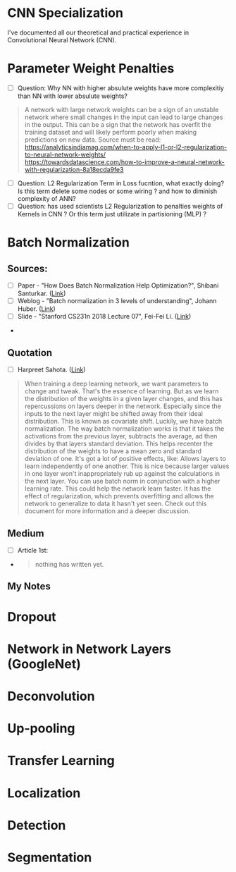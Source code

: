 # CNN Specialization 
I've documented all our theoretical and practical experience in Convolutional Neural Network (CNN).
# Parameter Weight Penalties
- [ ] Question: Why NN with higher absulute weights have more complexitiy than NN with lower absulute weights?
> A network with large network weights can be a sign of an unstable network where small changes in the input can lead to large changes in the output. This can be a sign that the network has overfit the training dataset and will likely perform poorly when making predictions on new data.
Source must be read:   
https://analyticsindiamag.com/when-to-apply-l1-or-l2-regularization-to-neural-network-weights/   
https://towardsdatascience.com/how-to-improve-a-neural-network-with-regularization-8a18ecda9fe3
- [ ] Question: L2 Regularization Term in Loss fucntion, what exactly doing? Is this term delete some nodes or some wiring ? and how to diminish complexity of ANN?
- [ ] Question: has used scientists L2 Regularization to penalties weights of Kernels in CNN ? Or this term just utilizate in partisioning (MLP) ?
# Batch Normalization
## Sources:
- [ ] Paper - "How Does Batch Normalization Help Optimization?", Shibani Santurkar. ([Link](https://proceedings.neurips.cc/paper/2018/file/905056c1ac1dad141560467e0a99e1cf-Paper.pdf))
- [ ] Weblog - "Batch normalization in 3 levels of understanding", 
Johann Huber. ([Link](https://towardsdatascience.com/batch-normalization-in-3-levels-of-understanding-14c2da90a338))
- [ ] Slide - "Stanford CS231n 2018 Lecture 07", Fei-Fei Li. ([Link](http://cs231n.stanford.edu/slides/2018/cs231n_2018_lecture07.pdf))
- 
## Quotation
- [ ]  Harpreet Sahota. ([Link](https://www.linkedin.com/posts/harpreetsahota204_batch-normalization-activity-6834629944857960448-M9al))
> When training a deep learning network, we want parameters to change and tweak.
That's the essence of learning.
But as we learn the distribution of the weights in a given layer changes, and this has repercussions on layers deeper in the network.
Especially since the inputs to the next layer might be shifted away from their ideal distribution.
This is known as covariate shift.
Luckily, we have batch normalization.
The way batch normalization works is that it takes the activations from the previous layer, subtracts the average, ad then divides by that layers standard deviation.
This helps recenter the distribution of the weights to have a mean zero and standard deviation of one.
It's got a lot of positive effects, like:
Allows layers to learn independently of one another. This is nice because larger values in one layer won't inappropriately rub up against the calculations in the next layer. 
You can use batch norm in conjunction with a higher learning rate. This could help the network learn faster.
It has the effect of regularization, which prevents overfitting and allows the network to generalize to data it hasn't yet seen.
Check out this document for more information and a deeper discussion.

## Medium 
- [ ] Article 1st:
- > nothing has written yet.


## My Notes


# Dropout 
# Network in Network Layers (GoogleNet)
# Deconvolution 
# Up-pooling
# Transfer Learning
# Localization
# Detection 
# Segmentation

